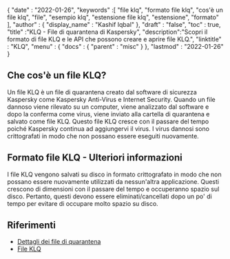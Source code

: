 {
  "date" : "2022-01-26",
  "keywords" :[ "file klq", "formato file klq", "cos'è un file klq", "file", "esempio klq", "estensione file klq", "estensione", "formato" ],
  "author" : {
    "display_name" : "Kashif Iqbal"
},
  "draft" : "false",
  "toc" : true,
  "title" :"KLQ - File di quarantena di Kaspersky",
  "description":"Scopri il formato di file KLQ e le API che possono creare e aprire file KLQ.",
  "linktitle" : "KLQ",
  "menu" : {
    "docs" : {
      "parent" : "misc"
}
},
  "lastmod" : "2022-01-26"
}

## Che cos'è un file KLQ?

Un file KLQ è un file di quarantena creato dal software di sicurezza Kaspersky come Kaspersky Anti-Virus e Internet Security. Quando un file dannoso viene rilevato su un computer, viene analizzato dal software e dopo la conferma come virus, viene inviato alla cartella di quarantena e salvato come file KLQ. Questo file KLQ cresce con il passare del tempo poiché Kaspersky continua ad aggiungervi il virus. I virus dannosi sono crittografati in modo che non possano essere eseguiti nuovamente.

## Formato file KLQ - Ulteriori informazioni

I file KLQ vengono salvati su disco in formato crittografato in modo che non possano essere nuovamente utilizzati da nessun'altra applicazione. Questi crescono di dimensioni con il passare del tempo e occuperanno spazio sul disco. Pertanto, questi devono essere eliminati/cancellati dopo un po' di tempo per evitare di occupare molto spazio su disco.

## Riferimenti

* [Dettagli dei file di quarantena](https://forum.kaspersky.com/)
* [File KLQ](https://forum.kaspersky.com/?q=klq%20file)

